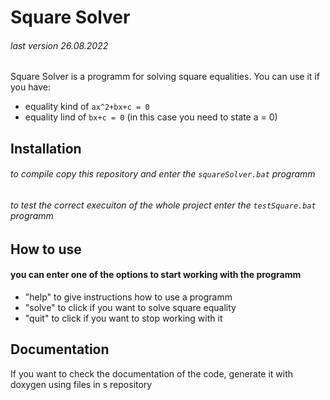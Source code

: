 # Square Solver
###### last version 26.08.2022

Square Solver is a programm for solving square equalities.
You can use it if you have:
- equality kind of `ax^2+bx+c = 0`
- equality lind of `bx+c = 0` (in this case you need to state a = 0)


## Installation
###### to compile copy this repository and enter the `squareSolver.bat` programm

###### to test the correct execuiton of the whole project enter the `testSquare.bat` programm


## How to use
#### you can enter one of the options to start working with the programm

- "help" to give instructions how to use a programm
- "solve" to click if you want to solve square equality
- "quit" to click if you want to stop working with it


## Documentation

If you want to check the documentation of the code, generate it with doxygen using files in s repository
